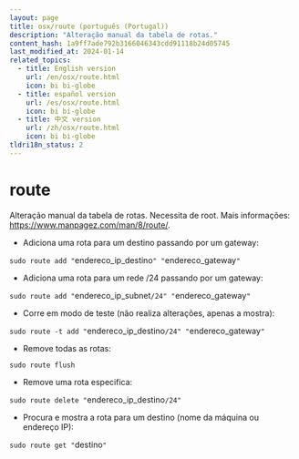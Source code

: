 ```yaml
---
layout: page
title: osx/route (português (Portugal))
description: "Alteração manual da tabela de rotas."
content_hash: 1a9ff7ade792b3166046343cdd91118b24d05745
last_modified_at: 2024-01-14
related_topics:
  - title: English version
    url: /en/osx/route.html
    icon: bi bi-globe
  - title: español version
    url: /es/osx/route.html
    icon: bi bi-globe
  - title: 中文 version
    url: /zh/osx/route.html
    icon: bi bi-globe
tldri18n_status: 2
---
```

# route

Alteração manual da tabela de rotas.
Necessita de root.
Mais informações: <https://www.manpagez.com/man/8/route/>.

- Adiciona uma rota para um destino passando por um gateway:

`sudo route add "`<span class="tldr-var badge badge-pill bg-dark-lm bg-white-dm text-white-lm text-dark-dm font-weight-bold">endereco_ip_destino</span>`" "`<span class="tldr-var badge badge-pill bg-dark-lm bg-white-dm text-white-lm text-dark-dm font-weight-bold">endereco_gateway</span>`"`

- Adiciona uma rota para um rede /24 passando por um gateway:

`sudo route add "`<span class="tldr-var badge badge-pill bg-dark-lm bg-white-dm text-white-lm text-dark-dm font-weight-bold">endereco_ip_subnet</span>`/24" "`<span class="tldr-var badge badge-pill bg-dark-lm bg-white-dm text-white-lm text-dark-dm font-weight-bold">endereco_gateway</span>`"`

- Corre em modo de teste (não realiza alterações, apenas a mostra):

`sudo route -t add "`<span class="tldr-var badge badge-pill bg-dark-lm bg-white-dm text-white-lm text-dark-dm font-weight-bold">endereco_ip_destino</span>`/24" "`<span class="tldr-var badge badge-pill bg-dark-lm bg-white-dm text-white-lm text-dark-dm font-weight-bold">endereco_gateway</span>`"`

- Remove todas as rotas:

`sudo route flush`

- Remove uma rota especifica:

`sudo route delete "`<span class="tldr-var badge badge-pill bg-dark-lm bg-white-dm text-white-lm text-dark-dm font-weight-bold">endereco_ip_destino</span>`/24"`

- Procura e mostra a rota para um destino (nome da máquina ou endereço IP):

`sudo route get "`<span class="tldr-var badge badge-pill bg-dark-lm bg-white-dm text-white-lm text-dark-dm font-weight-bold">destino</span>`"`
